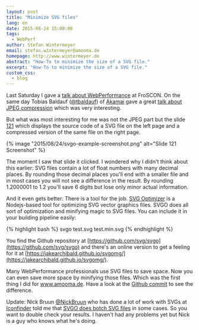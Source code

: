 ```yaml
---
layout: post
title: "Minimize SVG files"
lang: en
date: 2015-08-24 15:00:00
tags:
  - WebPerf
author: Stefan Wintermeyer
email: stefan.wintermeyer@amooma.de
homepage: http://www.wintermeyer.de
abstract: "How-To to minimize the size of a SVG file."
excerpt: "How-To to minimize the size of a SVG file."
custom_css:
  - blog
---
```


Last Saturday I gave a [talk about WebPerformance](https://media.ccc.de/browse/conferences/froscon/2015/froscon2015-1536-webperformance_autobahn_oder_fussgangerzone.html#video) at FroSCON. On the same day Tobias Baldauf ([@tbaldauf](https://twitter.com/tbaldauf)) of [Akamai](https://www.akamai.com/) gave a great [talk about JPEG compression](https://media.ccc.de/browse/conferences/froscon/2015/froscon2015-1601-the_jpeg_is_dead_long_live_the_jpeg.html#video) which was very interesting.

But what was most interesting for me was not the JPEG part but the slide [121](https://speakerdeck.com/tbaldauf/froscon-2015-the-jpeg-is-dead-long-live-the-jpeg?slide=121) which displays the source code of a SVG file on the left page and a compressed version of the same file on the right page.

{% image "2015/08/24/svgo-example-screenshot.png" alt="Slide 121 Screenshot" %}

The moment I saw that slide it clicked. I wondered why I didn't think about this earlier: SVG files contain a lot of float numbers with many decimal places. By rounding those decimal places you'll end with a smaller file and in most cases you will not see a difference in the result. By rounding 1.2000001 to 1.2 you'll save 6 digits but lose only minor actual information.

And it even gets better: There is a tool for the job. [SVG Optimizer](https://github.com/svg/svgo) is a Nodejs-based tool for optimizing SVG vector graphics files. SVGO does all sort of optimization and minifying magic to SVG files. You can include it in your building pipeline easily:

{% highlight bash %}
svgo test.svg test.min.svg
{% endhighlight %}

You find the Github repository at [https://github.com/svg/svgo](https://github.com/svg/svgo) and there's an online version to get a feeling for it at  [https://jakearchibald.github.io/svgomg/](https://jakearchibald.github.io/svgomg/).

Many WebPerformance professionals use SVG files to save space. Now you can even save more space by minifying those files. Which was the first thing I did for www.amooma.de. Have a look at the [Github commit](https://github.com/amooma/www.amooma.de/commit/cb93cfbf69f04c12fbf1331f709b29f7bd04ede5) to see the difference.

Update: Nick Bruun [@NickBruun](https://twitter.com/NickBruun) who has done a lot of work with SVGs at [Iconfinder](https://www.iconfinder.com/) told me that [SVGO does botch SVG files](https://twitter.com/NickBruun/status/635812664279736320) in some cases. So you want to double check your results. I haven't had any problems yet but Nick is a guy who knows what he's doing.
